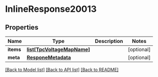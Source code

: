 # InlineResponse20013

## Properties
Name | Type | Description | Notes
------------ | ------------- | ------------- | -------------
**items** | [**list[TpcVoltageMapName]**](TpcVoltageMapName.md) |  | [optional] 
**meta** | [**ResponeMetadata**](ResponeMetadata.md) |  | [optional] 

[[Back to Model list]](../README.md#documentation-for-models) [[Back to API list]](../README.md#documentation-for-api-endpoints) [[Back to README]](../README.md)


